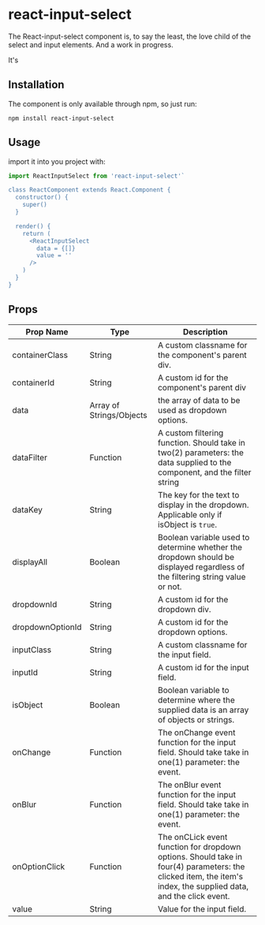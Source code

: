 # react-input-select

  The React-input-select component is, to say the least, the love child of the select and input elements. And a work in progress.

  It's 

## Installation
  
  The component is only available through npm, so just run:
  
  `npm install react-input-select`

## Usage
  import it into you project with:

  ```javascript
  import ReactInputSelect from 'react-input-select'`

  class ReactComponent extends React.Component {
    constructor() {
      super()
    }

    render() {
      return (
        <ReactInputSelect
          data = {[]}
          value = ''
        />
      )
    }
  }
  ```

## Props
  Prop Name | Type | Description
  --------- | ------------------ | -----------
  containerClass | String | A custom classname for the component's parent div.
  containerId | String | A custom id for the component's parent div
  data | Array of Strings/Objects | the array of data to be used as dropdown options.
  dataFilter | Function | A custom filtering function. Should take in two(2) parameters: the data supplied to the component, and the filter string
  dataKey | String | The key for the text to display in the dropdown. Applicable only if isObject is `true`.
  displayAll | Boolean | Boolean variable used to determine whether the dropdown should be displayed regardless of the filtering string value or not.
  dropdownId | String | A custom id for the dropdown div.
  dropdownOptionId | String | A custom id for the dropdown options.
  inputClass | String | A custom classname for the input field.
  inputId | String | A custom id for the input field.
  isObject | Boolean | Boolean variable to determine where the supplied data is an array of objects or strings.
  onChange | Function | The onChange event function for the input field. Should take take in one(1) parameter: the event.
  onBlur | Function | The onBlur event function for the input field. Should take take in one(1) parameter: the event.
  onOptionClick | Function | The onCLick event function for dropdown options. Should take in four(4) parameters: the clicked item, the item's index, the supplied data, and the click event.
  value | String | Value for the input field.

